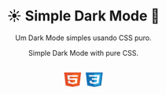 <h1 align="center"> ☀️ Simple Dark Mode 🌙 </h1>

<p align="center">Um Dark Mode simples usando CSS puro.</p>

<p align="center">Simple Dark Mode with pure CSS.</p>


 <div style="display: inline_block" align="center"><br>
  <img align="center" alt="Rafa-HTML" height="30" width="40" src="https://raw.githubusercontent.com/devicons/devicon/master/icons/html5/html5-original.svg">
  <img align="center" alt="Rafa-CSS" height="30" width="40" src="https://raw.githubusercontent.com/devicons/devicon/master/icons/css3/css3-original.svg">
</div>
  
